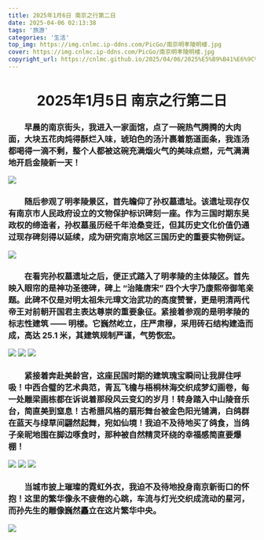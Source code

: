 ```yaml
---
title: 2025年1月6日 南京之行第二日
date: 2025-04-06 02:13:38
tags: '旅游'
categories: '生活'
top_img: https://img.cnlmc.ip-ddns.com/PicGo/南京明孝陵明楼.jpg
cover: https://img.cnlmc.ip-ddns.com/PicGo/南京明孝陵明楼.jpg
copyright_url: https://cnlmc.github.io/2025/04/06/2025%E5%B9%B41%E6%9C%886%E6%97%A5%E5%8D%97%E4%BA%AC%E4%B9%8B%E8%A1%8C%E7%AC%AC%E4%BA%8C%E6%97%A5/
---
```

# <div align="center">2025年1月5日 南京之行第二日</div>
### &emsp;&emsp;早晨的南京街头，我进入一家面馆，点了一碗热气腾腾的大肉面，大块五花肉炖得酥烂入味，琥珀色的汤汁裹着筋道面条，我连汤都喝得一滴不剩，整个人都被这碗充满烟火气的美味点燃，元气满满地开启金陵新一天！
![](https://img.cnlmc.ip-ddns.com/PicGo/南京大肉面.jpg)

### &emsp;&emsp;随后参观了明孝陵景区，首先瞻仰了孙权墓遗址。该遗址现存仅有南京市人民政府设立的文物保护标识碑刻一座。作为三国时期东吴政权的缔造者，孙权墓虽历经千年沧桑变迁，但其历史文化价值仍通过现存碑刻得以延续，成为研究南京地区三国历史的重要实物例证。
![](https://img.cnlmc.ip-ddns.com/PicGo/南京孙权墓.jpg)

### &emsp;&emsp;在看完孙权墓遗址之后，便正式踏入了明孝陵的主体陵区。首先映入眼帘的是神功圣德碑，碑上 “治隆唐宋” 四个大字乃康熙帝御笔亲题。此碑不仅是对明太祖朱元璋文治武功的高度赞誉，更是明清两代帝王对前朝开国君主表达尊崇的重要象征。紧接着参观的是明孝陵的标志性建筑 —— 明楼。它巍然屹立，庄严肃穆，采用砖石结构建造而成，高达 25.1 米，其建筑规制严谨，气势恢宏。
![](https://img.cnlmc.ip-ddns.com/PicGo/南京明孝陵.jpg)
![](https://img.cnlmc.ip-ddns.com/PicGo/南京明孝陵神功圣德碑.jpg)
![](https://img.cnlmc.ip-ddns.com/PicGo/南京明孝陵明楼.jpg)

### &emsp;&emsp;紧接着奔赴美龄宫，这座民国时期的建筑瑰宝瞬间让我屏住呼吸！中西合璧的艺术典范，青瓦飞檐与梧桐林海交织成梦幻画卷，每一处雕梁画栋都在诉说着那段风云变幻的岁月！转身踏入中山陵音乐台，简直美到窒息！古希腊风格的扇形舞台被金色阳光铺满，白鸽群在蓝天与绿草间翩然起舞，宛如仙境！我迫不及待地买了鸽食，当鸽子亲昵地围在脚边啄食时，那种被自然精灵环绕的幸福感简直要爆棚！
![](https://img.cnlmc.ip-ddns.com/PicGo/南京美龄宫.jpg)
![](https://img.cnlmc.ip-ddns.com/PicGo/南京音乐台.jpg)
![](https://img.cnlmc.ip-ddns.com/PicGo/南京音乐台喂鸽子.jpg)

### &emsp;&emsp;当城市披上璀璨的霓虹外衣，我迫不及待地投身南京新街口的怀抱！这里的繁华像永不疲倦的心跳，车流与灯光交织成流动的星河，而孙先生的雕像巍然矗立在这片繁华中央。
![](https://img.cnlmc.ip-ddns.com/PicGo/南京新街口.jpg)